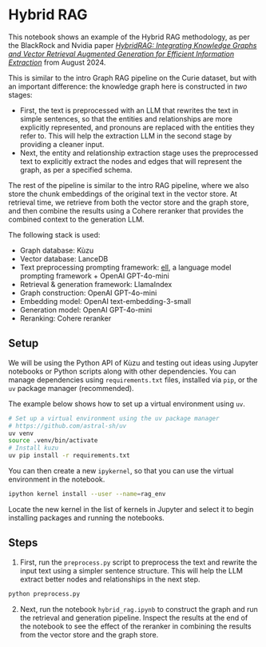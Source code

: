 # Hybrid RAG

This notebook shows an example of the Hybrid RAG methodology, as per the BlackRock and Nvidia paper
*[HybridRAG: Integrating Knowledge Graphs and Vector Retrieval Augmented Generation for Efficient Information Extraction](https://arxiv.org/abs/2408.04948)*
from August 2024.

This is similar to the intro Graph RAG pipeline on the Curie dataset, but with an important difference: the knowledge graph here is constructed in *two* stages:
- First, the text is preprocessed with an LLM that rewrites the text in simple sentences, so that the entities and relationships are more
explicitly represented, and pronouns are replaced with the entities they refer to. This will help the extraction LLM in the second stage by providing a cleaner input.
- Next, the entity and relationship extraction stage uses the preprocessed text to explicitly extract the nodes
and edges that will represent the graph, as per a specified schema.

The rest of the pipeline is similar to the intro RAG pipeline, where we also store the chunk embeddings of the original text in the vector store. At retrieval time, we retrieve from both the vector store and the graph store, and then combine the results using a Cohere reranker that provides the combined context to the generation LLM.

The following stack is used:

- Graph database: Kùzu
- Vector database: LanceDB
- Text preprocessing prompting framework: [ell](https://docs.ell.so/), a language model prompting framework + OpenAI GPT-4o-mini
- Retrieval & generation framework: LlamaIndex
- Graph construction: OpenAI GPT-4o-mini
- Embedding model: OpenAI text-embedding-3-small
- Generation model: OpenAI GPT-4o-mini
- Reranking: Cohere reranker

## Setup

We will be using the Python API of Kùzu and testing out ideas using Jupyter notebooks
or Python scripts along with other dependencies. You can manage dependencies using
`requirements.txt` files, installed via `pip`, or the `uv` package manager (recommended).

The example below shows how to set up a virtual environment using `uv`.

```bash
# Set up a virtual environment using the uv package manager
# https://github.com/astral-sh/uv
uv venv
source .venv/bin/activate
# Install kuzu
uv pip install -r requirements.txt
```

You can then create a new `ipykernel`, so that you can use the virtual environment in the notebook.

```bash
ipython kernel install --user --name=rag_env
```

Locate the new kernel in the list of kernels in Jupyter and select it to begin installing packages
and running the notebooks.

## Steps

1. First, run the `preprocess.py` script to preprocess the text and rewrite the input text using a simpler sentence structure.
This will help the LLM extract better nodes and relationships in the next step.

```bash
python preprocess.py
```

2. Next, run the notebook `hybrid_rag.ipynb` to construct the graph and run the retrieval and generation pipeline.
Inspect the results at the end of the notebook to see the effect of the reranker in combining the results from the vector store and the graph store.